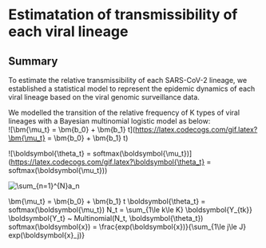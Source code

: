 # Estimatation of transmissibility of each viral lineage

## Summary
To estimate the relative transmissibility of each SARS-CoV-2 lineage, we established a statistical model to represent the epidemic dynamics of each viral lineage based on the viral genomic surveillance data.  

We modelled the transition of the relative frequency of K types of viral lineages with a Bayesian multinomial logistic model as below:  
![\bm{\mu_t} = \bm{b_0} + \bm{b_1} t](https://latex.codecogs.com/gif.latex?\bm{\mu_t} = \bm{b_0} + \bm{b_1} t)  

![\boldsymbol{\theta_t} = softmax(\boldsymbol{\mu_t})](https://latex.codecogs.com/gif.latex?\boldsymbol{\theta_t} = softmax(\boldsymbol{\mu_t}))  


![\sum_{n=1}^{N}a_n](https://latex.codecogs.com/gif.latex?\sum_{n=1}^{N}a_n)




\bm{\mu_t} = \bm{b_0} + \bm{b_1} t
\boldsymbol{\theta_t} = softmax(\boldsymbol{\mu_t})
N_t = \sum_{1\le k\le K} \boldsymbol{Y_{tk}}
\boldsymbol{Y_t}  ~  Multinomial(N_t, \boldsymbol{\theta_t})
softmax(\boldsymbol{x}) = \frac{exp(\boldsymbol{x})}{\sum_{1\le j\le J} exp(\boldsymbol{x}_j)}





